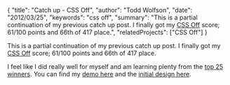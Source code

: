 {
  "title": "Catch up - CSS Off",
  "author": "Todd Wolfson",
  "date": "2012/03/25",
  "keywords": "css off",
  "summary": "This is a partial continuation of my previous catch up post. I finally got my [CSS Off](http://www.unmatchedstyle.com/cssoff/index.php) score; 61/100 points and 66th of 417 place.",
  "relatedProjects": ["CSS Off"]
}

This is a partial continuation of my previous catch up post. I finally got my [CSS Off](http://www.unmatchedstyle.com/cssoff/index.php) score; 61/100 points and 66th of 417 place.

I feel like I did really well for myself and am learning plenty from the [top 25 winners](http://www.unmatchedstyle.com/news/cssoff-winners-2012.php). You can find my [demo here](http://twolfson.com/public/portfolio/css_off/index.html) and the [initial design here](http://www.unmatchedstyle.com/cssoff/signup.php).